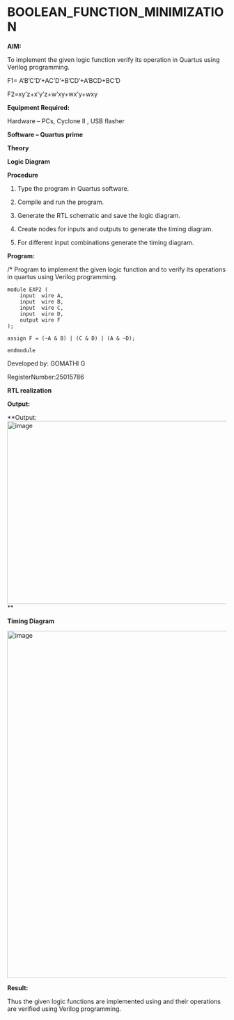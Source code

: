 # BOOLEAN_FUNCTION_MINIMIZATION

**AIM:**

To implement the given logic function verify its operation in Quartus using Verilog programming.

F1= A’B’C’D’+AC’D’+B’CD’+A’BCD+BC’D 

F2=xy’z+x’y’z+w’xy+wx’y+wxy

**Equipment Required:**

Hardware – PCs, Cyclone II , USB flasher

**Software – Quartus prime**

**Theory**

**Logic Diagram**

**Procedure**

1.	Type the program in Quartus software.

2.	Compile and run the program.

3.	Generate the RTL schematic and save the logic diagram.

4.	Create nodes for inputs and outputs to generate the timing diagram.

5.	For different input combinations generate the timing diagram.


**Program:**

/* Program to implement the given logic function and to verify its operations in quartus using Verilog programming. 
```
module EXP2 (
    input  wire A,
    input  wire B,
    input  wire C,
    input  wire D,
    output wire F
);

assign F = (~A & B) | (C & D) | (A & ~D);

endmodule

```

Developed by: GOMATHI G

RegisterNumber:25015786


**RTL realization**

**Output:** 

**Output:<img width="813" height="420" alt="image" src="https://github.com/user-attachments/assets/ed52c563-2217-4099-9128-455382bc08d1" />
**

**Timing Diagram**

<img width="1231" height="798" alt="image" src="https://github.com/user-attachments/assets/2be6dacd-1c0e-4332-a082-0184f1543f7f" />

**Result:**

Thus the given logic functions are implemented using and their operations are verified using Verilog programming.

